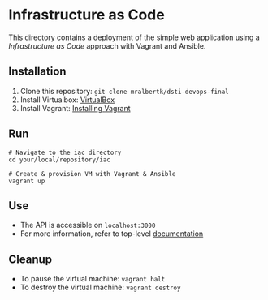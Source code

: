 # Infrastructure as Code
This directory contains a deployment of the simple web application using a _Infrastructure as Code_ approach with 
Vagrant and Ansible.

## Installation 
1. Clone this repository: ```git clone mralbertk/dsti-devops-final```
2. Install Virtualbox: [VirtualBox](https://www.virtualbox.org/wiki/Downloads)
3. Install Vagrant: [Installing Vagrant](https://www.vagrantup.com/docs/installation)

## Run 
```shell
# Navigate to the iac directory
cd your/local/repository/iac

# Create & provision VM with Vagrant & Ansible 
vagrant up
```

## Use 
- The API is accessible on `localhost:3000`
- For more information, refer to top-level [documentation](../README.md)

## Cleanup 
- To pause the virtual machine: `vagrant halt`
- To destroy the virtual machine: `vagrant destroy`